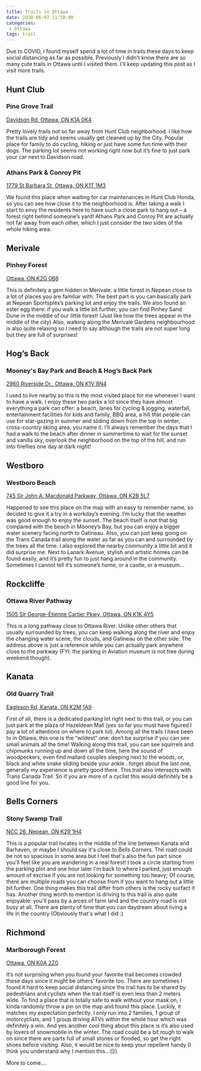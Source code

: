 ```yaml
---
title: Trails in Ottawa
date: 2020-06-07 11:50:00
categories:
 - Ottawa
tags: trail
---
```

Due to COVID, I found myself spend a lot of time in trails these days to keep social distancing as far as possible. Previously I didn't know there are so many cute trails in Ottawa until I visited them. I'll keep updating this post as I visit more trails.

## Hunt Club

### Pine Grove Trail

[Davidson Rd, Ottawa, ON K1A 0K4](https://www.google.ca/maps/place/Pine+Grove+Trail/@45.3543747,-75.5921169,3a,75y,90t/data=!3m8!1e2!3m6!1sAF1QipPdeJDIL_bSU9f44Q2WYBynwblq9fZTiBPTWIJf!2e10!3e12!6shttps:%2F%2Flh5.googleusercontent.com%2Fp%2FAF1QipPdeJDIL_bSU9f44Q2WYBynwblq9fZTiBPTWIJf%3Dw114-h86-k-no!7i4032!8i3024!4m13!1m7!3m6!1s0x4cce094089514f1d:0x705519bd4bfd5bd0!2sPine+Grove+Trail,+Ottawa,+ON+K1G+3N4!3b1!8m2!3d45.3544373!4d-75.6044984!3m4!1s0x0:0xff0beedd9938f08f!8m2!3d45.3543807!4d-75.5919993)

Pretty lovely trails not so far away from Hunt Club neighborhood. I like how the trails are tidy and seems usually get cleaned up by the City. Popular place for family to do cycling, hiking or just have some fun time with their dogs. The parking lot seems not working right now but it’s fine to just park your car next to Davidson road.

### Athans Park & Conroy Pit

[1779 St Barbara St, Ottawa, ON K1T 1M3](https://www.google.ca/maps/place/Athans+Park/@45.3555436,-75.6249878,3a,75y,90t/data=!3m8!1e2!3m6!1sAF1QipO3mRGuF6-W2DxSsxlaw-OsO1i-Np0RviS7tvQV!2e10!3e12!6shttps:%2F%2Flh5.googleusercontent.com%2Fp%2FAF1QipO3mRGuF6-W2DxSsxlaw-OsO1i-Np0RviS7tvQV%3Dw152-h86-k-no!7i5312!8i2988!4m5!3m4!1s0x4cce091f87e5ce95:0xf9661aa450cee1fa!8m2!3d45.3556604!4d-75.6248392)

We found this place when waiting for car maintenances in Hunt Club Honda, so you can see how close it to the neighborhood is. After taking a walk I start to envy the residents here to have such a close park to hang out – a forest right behind someone’s yard! Athans Park and Conroy Pit are actually not far away from each other, which I just consider the two sides of the whole hiking area.

## Merivale

### Pinhey Forest

[Ottawa, ON K2G 0B8](https://www.google.ca/maps/place/Pinhey+Forest/@45.3283828,-75.7390489,3a,75y,90t/data=!3m8!1e2!3m6!1sAF1QipM9rvb8CQdjUm-hMkzP3tQ8O6H0mfOjoXt4B0tv!2e10!3e12!6shttps:%2F%2Flh5.googleusercontent.com%2Fp%2FAF1QipM9rvb8CQdjUm-hMkzP3tQ8O6H0mfOjoXt4B0tv%3Dw114-h86-k-no!7i4032!8i3024!4m5!3m4!1s0x4cce07f35650cfd5:0x863aea356ffd2938!8m2!3d45.3283828!4d-75.7390488)

This is definitely a gem hidden in Merivale: a little forest in Nepean close to a lot of places you are familiar with. The best part is you can basically park at Nepean Sportsplex’s parking lot and enjoy the trails. We also found an ester egg there: if you walk a little bit further, you can find Pinhey Sand Dune in the middle of our little forest! (Just like how the trees appear in the middle of the city) Also, walking along the Merivale Gardens neighbourhood is also quite relaxing so I need to say although the trails are not super long but they are full of surprises! 

## Hog’s Back

### Mooney's Bay Park and Beach & Hog’s Back Park

[2960 Riverside Dr., Ottawa, ON K1V 8N4](https://www.google.ca/maps/place/Mooney's+Bay+Park+and+Beach/@45.3671918,-75.6915224,3a,75y,90t/data=!3m8!1e2!3m6!1sAF1QipNvBEfEAqXwr6-o1TyFvx34FDOokHLzN7n73V3U!2e10!3e12!6shttps:%2F%2Flh5.googleusercontent.com%2Fp%2FAF1QipNvBEfEAqXwr6-o1TyFvx34FDOokHLzN7n73V3U%3Dw114-h86-k-no!7i4032!8i3024!4m5!3m4!1s0x4cce0616c5d28427:0xb64144fdcd27a855!8m2!3d45.3671918!4d-75.6915224)

I used to live nearby so this is the most visited place for me whenever I want to have a walk. I enjoy these two parks a lot since they have almost everything a park can offer: a beach, lanes for cycling & jogging, waterfall, entertainment facilities for kids and family, BBQ area, a hill that people can use for star-gazing in summer and sliding down from the top in winter, cross-country skiing area, you name it. I’ll always remember the days that I had a walk to the beach after dinner in summertime to wait for the sunset and vanilla sky, overlook the neighborhood on the top of the hill, and run into fireflies one day at dark night!

## Westboro

### Westboro Beach 

[745 Sir John A. Macdonald Parkway, Ottawa, ON K2B 5L7](https://www.google.ca/maps/place/Kitchissippi+Lookout/@45.3963782,-75.7618824,164m/data=!3m1!1e3!4m13!1m7!3m6!1s0x4cce03ff633450f7:0xd853ddca6454ca62!2sWestboro+Beach!3b1!8m2!3d45.3953366!4d-75.7612863!3m4!1s0x0:0xe7473ca233c017f6!8m2!3d45.3963782!4d-75.7618824)

Happened to see this place on the map with an easy to remember name, so decided to give it a try in a workday’s evening. I’m lucky that the weather was good enough to enjoy the sunset. The beach itself is not that big compared with the beach in Mooney’s Bay, but you can enjoy a bigger water scenery facing north to Gatineau. Also, you can just keep going on the Trans Canada trail along the water as far as you can and surrounded by the trees all the time. I also explored the nearby community a little bit and it did surprise me. Next to Lanark Avenue, stylish and artistic homes can be found easily, and it’s pretty fun to just hang around in the community. Sometimes I cannot tell it’s someone’s home, or a castle, or a museum… 

## Rockcliffe

### Ottawa River Pathway

[1505 Sir George-Étienne Cartier Pkwy, Ottawa, ON K1K 4Y5](https://www.google.ca/maps/place/Rockcliffe+Yacht+Club/@45.4635965,-75.6427816,3a,75y,90t/data=!3m8!1e2!3m6!1sAF1QipMgh3SHCBwL6AuDSHTDqeVR9pnGVxxiB72FfNQv!2e10!3e12!6shttps:%2F%2Flh5.googleusercontent.com%2Fp%2FAF1QipMgh3SHCBwL6AuDSHTDqeVR9pnGVxxiB72FfNQv%3Dw114-h86-k-no!7i4160!8i3120!4m13!1m7!3m6!1s0x4cce04d5775115ed:0x7db65b9c9ceb784c!2s1170+Sir+George-%C3%89tienne+Cartier+Pkwy,+Ottawa,+ON!3b1!8m2!3d45.4565256!4d-75.6793374!3m4!1s0x4cce04d57751603d:0xe6fa1a5fde8939b5!8m2!3d45.4635959!4d-75.6427816)

This is a long pathway close to Ottawa River. Unlike other others that usually surrounded by trees, you can keep walking along the river and enjoy the changing water scene, the clouds, and Gatineau on the other side. The address above is just a reference while you can actually park anywhere close to the parkway (FYI: the parking in Aviation museum is not free during weekend though).


## Kanata 

### Old Quarry Trail

[Eagleson Rd, Kanata, ON K2M 1A9](https://www.google.ca/maps/place/Old+Quarry+Trail/@45.3017654,-75.8743715,3a,75y,90t/data=!3m8!1e2!3m6!1sAF1QipOVLRHMPLppQlT4VfgKfGFMnVqmDE_ZPYGc7mWG!2e10!3e12!6shttps:%2F%2Flh5.googleusercontent.com%2Fp%2FAF1QipOVLRHMPLppQlT4VfgKfGFMnVqmDE_ZPYGc7mWG%3Dw114-h86-k-no!7i4608!8i3456!4m5!3m4!1s0x4ccdffbacf5d08cd:0x4a5fdcca4c23e046!8m2!3d45.3017654!4d-75.8743715)

First of all, there is a dedicated parking lot right next to this trail, or you can just park at the plaza of Hazeldean Mall (yes so far you must have figured I pay a lot of attentions on where to park lol). Among all the trails I have been to in Ottawa, this one is the “wildest” one: don’t be surprise if you can see small animals all the time! Walking along this trail, you can see squirrels and chipmunks running up and down all the time, here the sound of woodpeckers, even find mallard couples sleeping next to the woods, or, black and white snake sliding beside your ankle…forget about the last one, generally my experience is pretty good there. This trail also intersects with Trans Canada Trail. So if you are more of a cyclist this would definitely be a good line for you.

## Bells Corners 

### Stony Swamp Trail

[NCC 26, Nepean, ON K2R 1H4](https://www.google.ca/maps/place/Stony+Swamp+Trail/@45.3064893,-75.8169374,3a,75y,90t/data=!3m8!1e2!3m6!1sAF1QipPX5uGp0MCiFZWNM6IFWliSk8niXRV2QjaxRP3M!2e10!3e12!6shttps:%2F%2Flh5.googleusercontent.com%2Fp%2FAF1QipPX5uGp0MCiFZWNM6IFWliSk8niXRV2QjaxRP3M%3Dw114-h86-k-no!7i4032!8i3024!4m8!1m2!2m1!1ssnow+swamp+trail!3m4!1s0x4ccdfe0da34821c7:0x33d390b0d72cb6a!8m2!3d45.3064827!4d-75.8169314)

This is a popular trail locates in the middle of the line between Kanata and Barhaven, or maybe I should say it's close to Bells Corners. The road could be not so spacious in some area but I feel that's also the fun part since you'll feel like you are wandering in a real forest! I took a circle starting from the parking plot and one hour later I'm back to where I parked, just enough amount of excrise if you are not looking for something too heavy; Of course, there are multiple roads you can choose from if you want to hang out a little bit further. One thing makes this trail differ from others is the rocky surfact it has. Another thing worth to mention is driving to this trail is also quite enjoyable: you'll pass by a arces of farm land and the country road is not busy at all. There are plenty of time that you can daydream about living a life in the country (Obviously that's what I did :)

## Richmond

### Marlborough Forest

[Ottawa, ON K0A 2Z0](https://www.google.ca/maps/place/Marlborough+Forest/@45.0975997,-75.8538698,3a,75y,90t/data=!3m8!1e2!3m6!1sAF1QipOZd_PlLvSPXc13IkQ4Yx4Xo0GvfMCVHD4dTTGz!2e10!3e12!6shttps:%2F%2Flh5.googleusercontent.com%2Fp%2FAF1QipOZd_PlLvSPXc13IkQ4Yx4Xo0GvfMCVHD4dTTGz%3Dw114-h86-k-no!7i4032!8i3024!4m12!1m6!3m5!1s0x4ccdf229f991f19b:0x83561ae5ce637aaa!2sMarlborough+Forest!8m2!3d45.0975997!4d-75.8538698!3m4!1s0x4ccdf229f991f19b:0x83561ae5ce637aaa!8m2!3d45.0975997!4d-75.8538698)

It’s not surprising when you found your favorite trail becomes crowded these days since it might be others’ favorite too. There are sometimes I found it hard to keep social distancing since the trail has to be shared by pedestrians and cyclists when the trail itself is even less than 2 meters wide. To find a place that is totally safe to walk without your mask on, I kinda randomly throw a pin on the map and found this place. Luckily, it matches my expectation perfectly. I only run into 2 families, 1 group of motorcyclists, and 1 group driving ATVs within the whole hour which was definitely a win. And yes another cool thing about this place is it’s also used by lovers of snowmobile in the winter. The road could be a bit rough to walk on since there are parts full of small stones or flooded, so get the right shoes before visiting. Also, it would be nice to keep your repellent handy (I think you understand why I mention this…:neutral_face:).


More to come....
